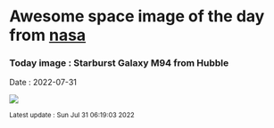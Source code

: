 
# Awesome space image of the day from [nasa](https://api.nasa.gov/)

### Today image : Starburst Galaxy M94 from Hubble

Date : 2022-07-31


![](https://apod.nasa.gov/apod/image/2207/M94_Hubble_960.jpg)

<small>Latest update : Sun Jul 31 06:19:03 2022</small>


